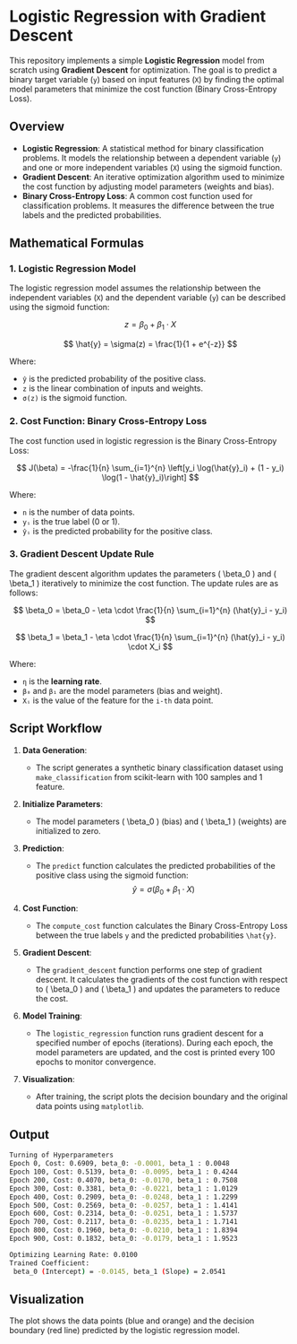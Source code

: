 # Logistic Regression with Gradient Descent

This repository implements a simple **Logistic Regression** model from scratch using **Gradient Descent** for optimization. The goal is to predict a binary target variable (`y`) based on input features (`X`) by finding the optimal model parameters that minimize the cost function (Binary Cross-Entropy Loss).

## Overview

- **Logistic Regression**: A statistical method for binary classification problems. It models the relationship between a dependent variable (`y`) and one or more independent variables (`X`) using the sigmoid function.
- **Gradient Descent**: An iterative optimization algorithm used to minimize the cost function by adjusting model parameters (weights and bias).
- **Binary Cross-Entropy Loss**: A common cost function used for classification problems. It measures the difference between the true labels and the predicted probabilities.

## Mathematical Formulas

### 1. Logistic Regression Model
The logistic regression model assumes the relationship between the independent variables (`X`) and the dependent variable (`y`) can be described using the sigmoid function:

$$
z = \beta_0 + \beta_1 \cdot X
$$

$$
\hat{y} = \sigma(z) = \frac{1}{1 + e^{-z}}
$$

Where:
- `ŷ` is the predicted probability of the positive class.
- `z` is the linear combination of inputs and weights.
- `σ(z)` is the sigmoid function.

### 2. Cost Function: Binary Cross-Entropy Loss
The cost function used in logistic regression is the Binary Cross-Entropy Loss:

$$
J(\beta) = -\frac{1}{n} \sum_{i=1}^{n} \left[y_i \log(\hat{y}_i) + (1 - y_i) \log(1 - \hat{y}_i)\right]
$$

Where:
- `n` is the number of data points.
- `yᵢ` is the true label (0 or 1).
- `ŷᵢ` is the predicted probability for the positive class.

### 3. Gradient Descent Update Rule
The gradient descent algorithm updates the parameters \( \beta_0 \) and \( \beta_1 \) iteratively to minimize the cost function. The update rules are as follows:

$$
\beta_0 = \beta_0 - \eta \cdot \frac{1}{n} \sum_{i=1}^{n} (\hat{y}_i - y_i)
$$

$$
\beta_1 = \beta_1 - \eta \cdot \frac{1}{n} \sum_{i=1}^{n} (\hat{y}_i - y_i) \cdot X_i
$$

Where:
- `η` is the **learning rate**.
- `β₀` and `β₁` are the model parameters (bias and weight).
- `Xᵢ` is the value of the feature for the `i-th` data point.

## Script Workflow

1. **Data Generation**:
   - The script generates a synthetic binary classification dataset using `make_classification` from scikit-learn with 100 samples and 1 feature.

2. **Initialize Parameters**:
   - The model parameters \( \beta_0 \) (bias) and \( \beta_1 \) (weights) are initialized to zero.

3. **Prediction**:
   - The `predict` function calculates the predicted probabilities of the positive class using the sigmoid function:
     $$
     \hat{y} = \sigma(\beta_0 + \beta_1 \cdot X)
     $$

4. **Cost Function**:
   - The `compute_cost` function calculates the Binary Cross-Entropy Loss between the true labels `y` and the predicted probabilities `\hat{y}`.

5. **Gradient Descent**:
   - The `gradient_descent` function performs one step of gradient descent. It calculates the gradients of the cost function with respect to \( \beta_0 \) and \( \beta_1 \) and updates the parameters to reduce the cost.

6. **Model Training**:
   - The `logistic_regression` function runs gradient descent for a specified number of epochs (iterations). During each epoch, the model parameters are updated, and the cost is printed every 100 epochs to monitor convergence.

7. **Visualization**:
   - After training, the script plots the decision boundary and the original data points using `matplotlib`.

## Output

```bash
Turning of Hyperparameters
Epoch 0, Cost: 0.6909, beta_0: -0.0001, beta_1 : 0.0048
Epoch 100, Cost: 0.5139, beta_0: -0.0095, beta_1 : 0.4244
Epoch 200, Cost: 0.4070, beta_0: -0.0170, beta_1 : 0.7508
Epoch 300, Cost: 0.3381, beta_0: -0.0221, beta_1 : 1.0129
Epoch 400, Cost: 0.2909, beta_0: -0.0248, beta_1 : 1.2299
Epoch 500, Cost: 0.2569, beta_0: -0.0257, beta_1 : 1.4141
Epoch 600, Cost: 0.2314, beta_0: -0.0251, beta_1 : 1.5737
Epoch 700, Cost: 0.2117, beta_0: -0.0235, beta_1 : 1.7141
Epoch 800, Cost: 0.1960, beta_0: -0.0210, beta_1 : 1.8394
Epoch 900, Cost: 0.1832, beta_0: -0.0179, beta_1 : 1.9523

Optimizing Learning Rate: 0.0100
Trained Coefficient:
 beta_0 (Intercept) = -0.0145, beta_1 (Slope) = 2.0541
```

## Visualization
The plot shows the data points (blue and orange) and the decision boundary (red line) predicted by the logistic regression model.
